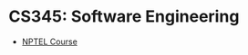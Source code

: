 # CS345: Software Engineering

- [NPTEL Course](https://archive.nptel.ac.in/courses/106/103/106103237/)